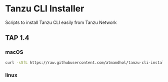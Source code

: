 # Tanzu CLI Installer
Scripts to install Tanzu CLI easily from Tanzu Network

## TAP 1.4

### macOS

```bash
curl -sSfL https://raw.githubusercontent.com/atmandhol/tanzu-cli-installer/main/tap1.4/darwin/install.sh | sh -- -b /usr/local/bin
```

### linux

